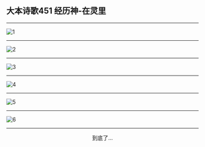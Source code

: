 
## 大本诗歌451 经历神-在灵里
        
<div id="aplayer0"></div>

---

<img alt="1" data-original="/data/d0450/1.png">

---

<img alt="2" data-original="/data/d0450/2.png">

---

<img alt="3" data-original="/data/d0450/3.png">

---

<img alt="4" data-original="/data/d0450/4.png">

---

<img alt="5" data-original="/data/d0450/5.png">

---

<img alt="6" data-original="/data/d0450/6.png">

---

<p style="text-align: center">到底了...</p>

<script src="/js/dist-view.js"></script>

<script>
MAIN.id = 'd0450';
        
const ap0 = new APlayer({
    container: document.getElementById('aplayer0'),
    volume: 1,
    loop: 'none',
    preload: 'none',
    audio: [{
        name: '大本诗歌451.mp3',
        artist: '大本诗歌',
        url: 'https://res.wx.qq.com/voice/getvoice?mediaid=MzI0NTk3MDM5M18yMjQ3NDkzMDg1',
        cover: '/favicon'
    }]
});
</script>
